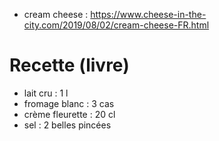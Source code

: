 

- cream cheese : https://www.cheese-in-the-city.com/2019/08/02/cream-cheese-FR.html

# Recette (livre)

- lait cru          :   1 l
- fromage blanc     :   3 cas
- crème fleurette   :   20 cl
- sel               :   2 belles pincées